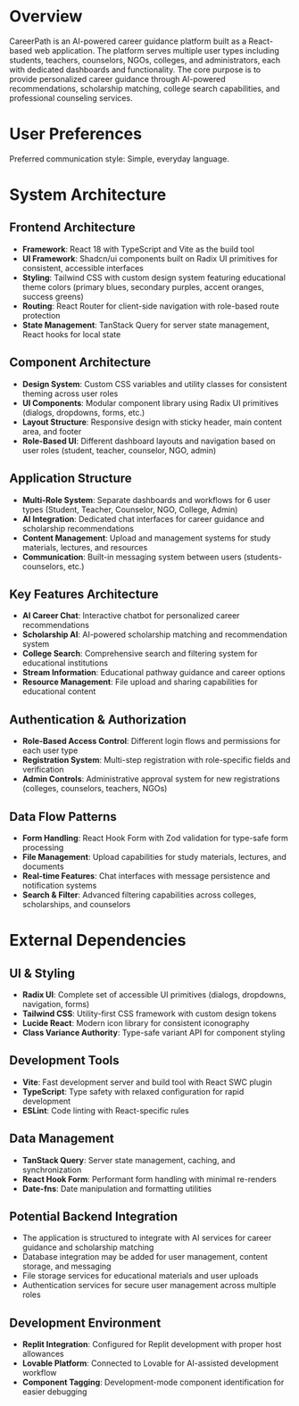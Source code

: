# Overview

CareerPath is an AI-powered career guidance platform built as a React-based web application. The platform serves multiple user types including students, teachers, counselors, NGOs, colleges, and administrators, each with dedicated dashboards and functionality. The core purpose is to provide personalized career guidance through AI-powered recommendations, scholarship matching, college search capabilities, and professional counseling services.

# User Preferences

Preferred communication style: Simple, everyday language.

# System Architecture

## Frontend Architecture
- **Framework**: React 18 with TypeScript and Vite as the build tool
- **UI Framework**: Shadcn/ui components built on Radix UI primitives for consistent, accessible interfaces
- **Styling**: Tailwind CSS with custom design system featuring educational theme colors (primary blues, secondary purples, accent oranges, success greens)
- **Routing**: React Router for client-side navigation with role-based route protection
- **State Management**: TanStack Query for server state management, React hooks for local state

## Component Architecture
- **Design System**: Custom CSS variables and utility classes for consistent theming across user roles
- **UI Components**: Modular component library using Radix UI primitives (dialogs, dropdowns, forms, etc.)
- **Layout Structure**: Responsive design with sticky header, main content area, and footer
- **Role-Based UI**: Different dashboard layouts and navigation based on user roles (student, teacher, counselor, NGO, admin)

## Application Structure
- **Multi-Role System**: Separate dashboards and workflows for 6 user types (Student, Teacher, Counselor, NGO, College, Admin)
- **AI Integration**: Dedicated chat interfaces for career guidance and scholarship recommendations
- **Content Management**: Upload and management systems for study materials, lectures, and resources
- **Communication**: Built-in messaging system between users (students-counselors, etc.)

## Key Features Architecture
- **AI Career Chat**: Interactive chatbot for personalized career recommendations
- **Scholarship AI**: AI-powered scholarship matching and recommendation system
- **College Search**: Comprehensive search and filtering system for educational institutions
- **Stream Information**: Educational pathway guidance and career options
- **Resource Management**: File upload and sharing capabilities for educational content

## Authentication & Authorization
- **Role-Based Access Control**: Different login flows and permissions for each user type
- **Registration System**: Multi-step registration with role-specific fields and verification
- **Admin Controls**: Administrative approval system for new registrations (colleges, counselors, teachers, NGOs)

## Data Flow Patterns
- **Form Handling**: React Hook Form with Zod validation for type-safe form processing
- **File Management**: Upload capabilities for study materials, lectures, and documents
- **Real-time Features**: Chat interfaces with message persistence and notification systems
- **Search & Filter**: Advanced filtering capabilities across colleges, scholarships, and counselors

# External Dependencies

## UI & Styling
- **Radix UI**: Complete set of accessible UI primitives (dialogs, dropdowns, navigation, forms)
- **Tailwind CSS**: Utility-first CSS framework with custom design tokens
- **Lucide React**: Modern icon library for consistent iconography
- **Class Variance Authority**: Type-safe variant API for component styling

## Development Tools
- **Vite**: Fast development server and build tool with React SWC plugin
- **TypeScript**: Type safety with relaxed configuration for rapid development
- **ESLint**: Code linting with React-specific rules

## Data Management
- **TanStack Query**: Server state management, caching, and synchronization
- **React Hook Form**: Performant form handling with minimal re-renders
- **Date-fns**: Date manipulation and formatting utilities

## Potential Backend Integration
- The application is structured to integrate with AI services for career guidance and scholarship matching
- Database integration may be added for user management, content storage, and messaging
- File storage services for educational materials and user uploads
- Authentication services for secure user management across multiple roles

## Development Environment
- **Replit Integration**: Configured for Replit development with proper host allowances
- **Lovable Platform**: Connected to Lovable for AI-assisted development workflow
- **Component Tagging**: Development-mode component identification for easier debugging
